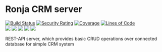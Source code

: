 # Ronja CRM server

[![Build Status](https://github.com/BranislavBeno/Ronja-CRM-Server/actions/workflows/gradle.yml/badge.svg)](https://github.com/BranislavBeno/Ronja-CRM-Server/actions)
[![Security Rating](https://sonarcloud.io/api/project_badges/measure?project=BranislavBeno_RonjaServer&metric=security_rating)](https://sonarcloud.io/dashboard?id=BranislavBeno_RonjaServer)
[![Coverage](https://sonarcloud.io/api/project_badges/measure?project=BranislavBeno_RonjaServer&metric=coverage)](https://sonarcloud.io/dashboard?id=BranislavBeno_RonjaServer)
[![Lines of Code](https://sonarcloud.io/api/project_badges/measure?project=BranislavBeno_RonjaServer&metric=ncloc)](https://sonarcloud.io/dashboard?id=BranislavBeno_RonjaServer)  
[![](https://img.shields.io/badge/Java-17-blue)](/build.gradle)
[![](https://img.shields.io/badge/Spring%20Boot-2.6.4-blue)](/build.gradle)
[![](https://img.shields.io/badge/Testcontainers-1.16.3-blue)](/build.gradle)
[![](https://img.shields.io/badge/Gradle-7.4.1-blue)](/gradle/wrapper/gradle-wrapper.properties)
[![](https://img.shields.io/badge/License-MIT-blue.svg)](https://opensource.org/licenses/MIT)

REST-API server, which provides basic CRUD operations over connected database for simple CRM system
